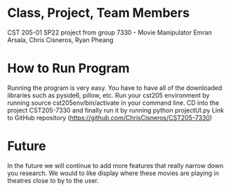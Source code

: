 # Class, Project, Team Members
CST 205-01 SP22 project from group 7330 - Movie Manipulator
Emran Arsala, Chris Cisneros, Ryan Pheang


# How to Run Program
Running the program is very easy. You have to have all of the downloaded libraries such as pyside6, pillow, etc. Run your cst205 environment by running source cst205env/bin/activate in your command line. CD into the project CST205-7330 and finally run it by running python projectUI.py
Link to GitHub repository (https://github.com/ChrisCisneros/CST205-7330)

# Future
In the future we will continue to add more features that really narrow down you research. We would to like display where these movies are playing in theatres close to by to the user. 
